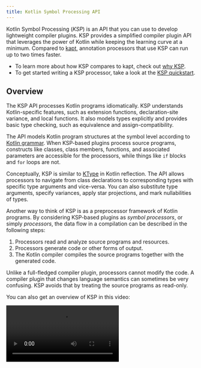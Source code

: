 ```yaml
---
title: Kotlin Symbol Processing API
---
```



Kotlin Symbol Processing (_KSP_) is an API that you can use to develop lightweight compiler plugins.
KSP provides a simplified compiler plugin API that leverages the power of Kotlin while keeping the learning curve at
a minimum. Compared to [kapt](./kapt.md), annotation processors that use KSP can run up to two times faster.

* To learn more about how KSP compares to kapt, check out [why KSP](./ksp-why-ksp.md).
* To get started writing a KSP processor, take a look at the [KSP quickstart](./ksp-quickstart.md).

## Overview

The KSP API processes Kotlin programs idiomatically. KSP understands Kotlin-specific features, such as extension functions,
declaration-site variance, and local functions. It also models types explicitly and provides basic type checking,
such as equivalence and assign-compatibility.

The API models Kotlin program structures at the symbol level according to [Kotlin grammar](https://kotlinlang.org/docs/reference/grammar.html).
When KSP-based plugins process source programs, constructs like classes, class members, functions, and associated parameters are accessible for the
processors, while things like `if` blocks and `for` loops are not.

Conceptually, KSP is similar to [KType](https://kotlinlang.org/api/latest/jvm/stdlib/kotlin.reflect/-k-type/) in Kotlin reflection.
The API allows processors to navigate from class declarations to corresponding types with specific type arguments and vice-versa.
You can also substitute type arguments, specify variances, apply star projections, and mark nullabilities of types.

Another way to think of KSP is as a preprocessor framework of Kotlin programs. By considering KSP-based plugins as
_symbol processors_, or simply _processors_, the data flow in a compilation can be described in the following steps:

1. Processors read and analyze source programs and resources.
2. Processors generate code or other forms of output.
3. The Kotlin compiler compiles the source programs together with the generated code.

Unlike a full-fledged compiler plugin, processors cannot modify the code.
A compiler plugin that changes language semantics can sometimes be very confusing.
KSP avoids that by treating the source programs as read-only.

You can also get an overview of KSP in this video:

<video src="https://www.youtube.com/v/bv-VyGM3HCY" title="Kotlin Symbol Processing (KSP)"/>


## How KSP looks at source files

Most processors navigate through the various program structures of the input source code.
Before diving into usage of the API, let's see at how a file might look from KSP's point of view:

```text
KSFile
  packageName: KSName
  fileName: String
  annotations: List<KSAnnotation>  (File annotations)
  declarations: List<KSDeclaration>
    KSClassDeclaration // class, interface, object
      simpleName: KSName
      qualifiedName: KSName
      containingFile: String
      typeParameters: KSTypeParameter
      parentDeclaration: KSDeclaration
      classKind: ClassKind
      primaryConstructor: KSFunctionDeclaration
      superTypes: List<KSTypeReference>
      // contains inner classes, member functions, properties, etc.
      declarations: List<KSDeclaration>
    KSFunctionDeclaration // top level function
      simpleName: KSName
      qualifiedName: KSName
      containingFile: String
      typeParameters: KSTypeParameter
      parentDeclaration: KSDeclaration
      functionKind: FunctionKind
      extensionReceiver: KSTypeReference?
      returnType: KSTypeReference
      parameters: List<KSValueParameter>
      // contains local classes, local functions, local variables, etc.
      declarations: List<KSDeclaration>
    KSPropertyDeclaration // global variable
      simpleName: KSName
      qualifiedName: KSName
      containingFile: String
      typeParameters: KSTypeParameter
      parentDeclaration: KSDeclaration
      extensionReceiver: KSTypeReference?
      type: KSTypeReference
      getter: KSPropertyGetter
        returnType: KSTypeReference
      setter: KSPropertySetter
        parameter: KSValueParameter
```

This view lists common things that are declared in the file: classes, functions, properties, and so on.

## SymbolProcessorProvider: the entry point

KSP expects an implementation of the `SymbolProcessorProvider` interface to instantiate `SymbolProcessor`:

```kotlin
interface SymbolProcessorProvider {
    fun create(environment: SymbolProcessorEnvironment): SymbolProcessor
}
```

While `SymbolProcessor` is defined as:

```kotlin
interface SymbolProcessor {
    fun process(resolver: Resolver): List<KSAnnotated> // Let's focus on this
    fun finish() {}
    fun onError() {}
}
```

A `Resolver` provides `SymbolProcessor` with access to compiler details such as symbols.
A processor that finds all top-level functions and non-local functions in top-level classes might look something like
the following:

```kotlin
class HelloFunctionFinderProcessor : SymbolProcessor() {
    // ...
    val functions = mutableListOf<KSClassDeclaration>()
    val visitor = FindFunctionsVisitor()

    override fun process(resolver: Resolver) {
        resolver.getAllFiles().forEach { it.accept(visitor, Unit) }
    }

    inner class FindFunctionsVisitor : KSVisitorVoid() {
        override fun visitClassDeclaration(classDeclaration: KSClassDeclaration, data: Unit) {
            classDeclaration.getDeclaredFunctions().forEach { it.accept(this, Unit) }
        }

        override fun visitFunctionDeclaration(function: KSFunctionDeclaration, data: Unit) {
            functions.add(function)
        }

        override fun visitFile(file: KSFile, data: Unit) {
            file.declarations.forEach { it.accept(this, Unit) }
        }
    }
    // ...
    
    class Provider : SymbolProcessorProvider {
        override fun create(environment: SymbolProcessorEnvironment): SymbolProcessor = TODO()
    }
}
```

## Resources

* [Quickstart](./ksp-quickstart.md)
* [Why use KSP?](./ksp-why-ksp.md)
* [Examples](./ksp-examples.md)
* [How KSP models Kotlin code](./ksp-additional-details.md)
* [Reference for Java annotation processor authors](./ksp-reference.md)
* [Incremental processing notes](./ksp-incremental.md)
* [Multiple round processing notes](./ksp-multi-round.md)
* [KSP on multiplatform projects](./ksp-multiplatform.md)
* [Running KSP from command line](./ksp-command-line.md)
* [FAQ](./ksp-faq.md)

## Supported libraries

The table includes a list of popular libraries on Android and their various stages of support for KSP:

| Library          | Status                                                                                            |
|------------------|---------------------------------------------------------------------------------------------------|
| Room             | [Officially supported](https://developer.android.com/jetpack/androidx/releases/room#2.3.0-beta02) |
| Moshi            | [Officially supported](https://github.com/square/moshi/)                                          |
| RxHttp           | [Officially supported](https://github.com/liujingxing/rxhttp)                                     |
| Kotshi           | [Officially supported](https://github.com/ansman/kotshi)                                          |
| Lyricist         | [Officially supported](https://github.com/adrielcafe/lyricist)                                    |
| Lich SavedState  | [Officially supported](https://github.com/line/lich/tree/master/savedstate)                       |
| gRPC Dekorator   | [Officially supported](https://github.com/mottljan/grpc-dekorator)                                |
| EasyAdapter      | [Officially supported](https://github.com/AmrDeveloper/EasyAdapter)                               |
| Koin Annotations | [Officially supported](https://github.com/InsertKoinIO/koin-annotations)                          |
| Glide            | [Officially supported](https://github.com/bumptech/glide)                                         | 
| Micronaut        | [Officially supported](https://micronaut.io/2023/07/14/micronaut-framework-4-0-0-released/)       |
| Epoxy            | [Officially supported](https://github.com/airbnb/epoxy)                                           |
| Paris            | [Officially supported](https://github.com/airbnb/paris)                                           |
| Auto Dagger      | [Officially supported](https://github.com/ansman/auto-dagger)                                     |
| SealedX          | [Officially supported](https://github.com/skydoves/sealedx)                                       |
| Ktorfit          | [Officially supported](https://github.com/Foso/Ktorfit)                                           |
| Mockative        | [Officially supported](https://github.com/mockative/mockative)                                    |
| DeeplinkDispatch | [Supported via airbnb/DeepLinkDispatch#323](https://github.com/airbnb/DeepLinkDispatch/pull/323)  |
| Dagger           | [Alpha](https://dagger.dev/dev-guide/ksp)                                                         |
| Motif            | [Alpha](https://github.com/uber/motif)                                                            |
| Hilt             | [In progress](https://dagger.dev/dev-guide/ksp)                                                   |
| Auto Factory     | [Not yet supported](https://github.com/google/auto/issues/982)                                    |